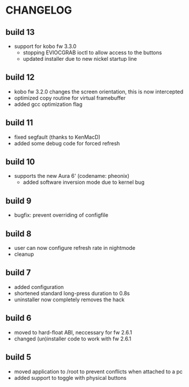 CHANGELOG
=========

build 13
--------
+ support for kobo fw 3.3.0
  + stopping EVIOCGRAB ioctl to allow access to the buttons
  + updated installer due to new nickel startup line

build 12
--------
+ kobo fw 3.2.0 changes the screen orientation, this is now intercepted
+ optimized copy routine for virtual framebuffer
+ added gcc optimization flag

build 11
--------
+ fixed segfault (thanks to KenMacD)
+ added some debug code for forced refresh

build 10
--------
+ supports the new Aura 6' (codename: pheonix)
  + added software inversion mode due to kernel bug

build 9 
-------
+ bugfix: prevent overriding of configfile

build 8
-------
+ user can now configure refresh rate in nightmode
+ cleanup

build 7
-------
+ added configuration
+ shortened standard long-press duration to 0.8s
+ uninstaller now completely removes the hack

build 6
-------
+ moved to hard-float ABI, neccessary for fw 2.6.1
+ changed (un)installer code to work with fw 2.6.1

build 5
-------
+ moved application to /root to prevent conflicts when attached to a pc
+ added support to toggle with physical buttons
